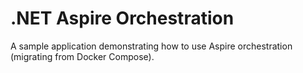 # .NET Aspire Orchestration

A sample application demonstrating how to use Aspire orchestration (migrating from Docker Compose).
